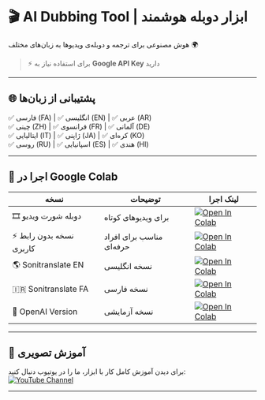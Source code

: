 # 🎬 AI Dubbing Tool | ابزار دوبله هوشمند  

هوش مصنوعی برای ترجمه و دوبله‌ی ویدیوها به زبان‌های مختلف 🌍  
> ⚡ برای استفاده نیاز به **Google API Key** دارید  

---

## 🌐 پشتیبانی از زبان‌ها  
✅ فارسی (FA) | ✅ انگلیسی (EN) | ✅ عربی (AR)  
✅ چینی (ZH) | ✅ فرانسوی (FR) | ✅ آلمانی (DE)  
✅ ایتالیایی (IT) | ✅ ژاپنی (JA) | ✅ کره‌ای (KO)  
✅ روسی (RU) | ✅ اسپانیایی (ES) | ✅ هندی (HI)  

---

## 🚀 اجرا در Google Colab  

| نسخه | توضیحات | لینک اجرا |
|------|---------|-----------|
| 🎞️ دوبله شورت ویدیو | برای ویدیوهای کوتاه | [![Open In Colab](https://colab.research.google.com/assets/colab-badge.svg)](https://colab.research.google.com/github/yaranbarzi/aigolden-dubbing/blob/main/aigolden_Short_Dub.ipynb) |
| ⚡ نسخه بدون رابط کاربری | مناسب برای افراد حرفه‌ای | [![Open In Colab](https://colab.research.google.com/assets/colab-badge.svg)](https://colab.research.google.com/github/yaranbarzi/aigolden-dubbing/blob/main/aigolden2025_03_31Dubbing.ipynb) |
| 🌎 Sonitranslate EN | نسخه انگلیسی | [![Open In Colab](https://colab.research.google.com/assets/colab-badge.svg)](https://colab.research.google.com/github/yaranbarzi/aigolden-dubbing/blob/main/Sonitranslate_12_03_2025EN.ipynb) |
| 🇮🇷 Sonitranslate FA | نسخه فارسی | [![Open In Colab](https://colab.research.google.com/assets/colab-badge.svg)](https://colab.research.google.com/github/yaranbarzi/aigolden-dubbing/blob/main/Sonitranslate_12_03_2025FA.ipynb) |
| 🧪 OpenAI Version | نسخه آزمایشی | [![Open In Colab](https://colab.research.google.com/assets/colab-badge.svg)](https://colab.research.google.com/github/yaranbarzi/aigolden-dubbing/blob/main/Sonitranslate_openai.ipynb) |

---

## 🎥 آموزش تصویری  

برای دیدن آموزش کامل کار با ابزار، ما را در یوتیوب دنبال کنید:  
[![YouTube Channel](https://img.shields.io/badge/YouTube-aigolden-red?style=for-the-badge&logo=youtube)](https://www.youtube.com/@aigolden)

---


